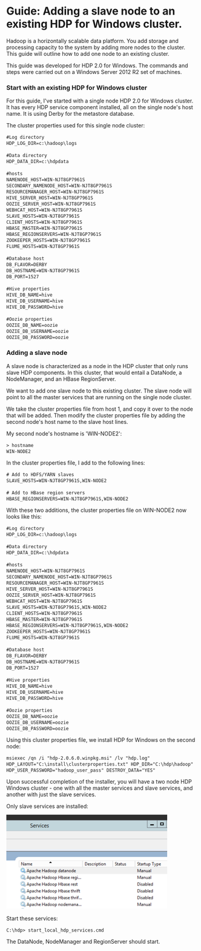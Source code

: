 # Guide: Adding a slave node to an existing HDP for Windows cluster.

Hadoop is a horizontally scalable data platform. You add storage and 
processing capacity to the system by adding more nodes to the cluster. This 
guide will outline how to add one node to an existing cluster.

This guide was developed for HDP 2.0 for Windows. The commands and steps were 
carried out on a Windows Server 2012 R2 set of machines.

### Start with an existing HDP for Windows cluster

For this guide, I've started with a single node HDP 2.0 for Windows cluster. 
It has every HDP service component installed, all on the single node's host
name. It is using Derby for the metastore database.

The cluster properties used for this single node cluster:

    #Log directory
    HDP_LOG_DIR=c:\hadoop\logs

    #Data directory
    HDP_DATA_DIR=c:\hdpdata

    #hosts
    NAMENODE_HOST=WIN-NJT8GP7961S
    SECONDARY_NAMENODE_HOST=WIN-NJT8GP7961S
    RESOURCEMANAGER_HOST=WIN-NJT8GP7961S
    HIVE_SERVER_HOST=WIN-NJT8GP7961S
    OOZIE_SERVER_HOST=WIN-NJT8GP7961S
    WEBHCAT_HOST=WIN-NJT8GP7961S
    SLAVE_HOSTS=WIN-NJT8GP7961S
    CLIENT_HOSTS=WIN-NJT8GP7961S
    HBASE_MASTER=WIN-NJT8GP7961S
    HBASE_REGIONSERVERS=WIN-NJT8GP7961S
    ZOOKEEPER_HOSTS=WIN-NJT8GP7961S
    FLUME_HOSTS=WIN-NJT8GP7961S

    #Database host
    DB_FLAVOR=DERBY
    DB_HOSTNAME=WIN-NJT8GP7961S
    DB_PORT=1527

    #Hive properties
    HIVE_DB_NAME=hive
    HIVE_DB_USERNAME=hive
    HIVE_DB_PASSWORD=hive

    #Oozie properties
    OOZIE_DB_NAME=oozie
    OOZIE_DB_USERNAME=oozie
    OOZIE_DB_PASSWORD=oozie
  
### Adding a slave node

A slave node is characterized as a node in the HDP cluster that only runs slave 
HDP components. In this cluster, that would entail a DataNode, a NodeManager, 
and an HBase RegionServer.

We want to add one slave node to this existing cluster. The slave node will point to all the master services that are running on the single node cluster.

We take the cluster properties file from host 1, and copy it over to the node that will be added. Then modify the cluster properties file by adding the second node's host name to the slave host lines.

My second node's hostname is 'WIN-NODE2':

    > hostname
    WIN-NODE2

In the cluster properties file, I add to the following lines:

    # Add to HDFS/YARN slaves
    SLAVE_HOSTS=WIN-NJT8GP7961S,WIN-NODE2

    # Add to HBase region servers
    HBASE_REGIONSERVERS=WIN-NJT8GP7961S,WIN-NODE2

With these two additions, the cluster properties file on WIN-NODE2 now looks 
like this:

    #Log directory
    HDP_LOG_DIR=c:\hadoop\logs

    #Data directory
    HDP_DATA_DIR=c:\hdpdata

    #hosts
    NAMENODE_HOST=WIN-NJT8GP7961S
    SECONDARY_NAMENODE_HOST=WIN-NJT8GP7961S
    RESOURCEMANAGER_HOST=WIN-NJT8GP7961S
    HIVE_SERVER_HOST=WIN-NJT8GP7961S
    OOZIE_SERVER_HOST=WIN-NJT8GP7961S
    WEBHCAT_HOST=WIN-NJT8GP7961S
    SLAVE_HOSTS=WIN-NJT8GP7961S,WIN-NODE2
    CLIENT_HOSTS=WIN-NJT8GP7961S
    HBASE_MASTER=WIN-NJT8GP7961S
    HBASE_REGIONSERVERS=WIN-NJT8GP7961S,WIN-NODE2
    ZOOKEEPER_HOSTS=WIN-NJT8GP7961S
    FLUME_HOSTS=WIN-NJT8GP7961S

    #Database host
    DB_FLAVOR=DERBY
    DB_HOSTNAME=WIN-NJT8GP7961S
    DB_PORT=1527

    #Hive properties
    HIVE_DB_NAME=hive
    HIVE_DB_USERNAME=hive
    HIVE_DB_PASSWORD=hive

    #Oozie properties
    OOZIE_DB_NAME=oozie
    OOZIE_DB_USERNAME=oozie
    OOZIE_DB_PASSWORD=oozie

Using this cluster properties file, we install HDP for Windows on the second node:

    msiexec /qn /i "hdp-2.0.6.0.winpkg.msi" /lv "hdp.log" HDP_LAYOUT="C:\install\clusterproperties.txt" HDP_DIR="C:\hdp\hadoop" HDP_USER_PASSWORD="hadoop_user_pass" DESTROY_DATA="YES"

Upon successful completion of the installer, you will have a two node HDP Windows cluster - one with all the master services and slave services, and another with just the slave services.

Only slave services are installed:

![Only services installed](assets/hdpwin-add-node-services-pane.png)

Start these services:

    C:\hdp> start_local_hdp_services.cmd

The DataNode, NodeManager and RegionServer should start.
<!--
You can verify by going to the NameNode UI and looking at the DataNodes:

 ![Two Datanodes](assets/hdpwin-add-slave-namenode-ui.png)

![Two NodeManagers](assets/hdpwin-add-slave-resourcemanager-ui.png)
-->
